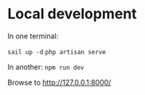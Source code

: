 # Local development

In one terminal:

`sail up -d`
`php artisan serve`

In another:
`npm run dev`

Browse to http://127.0.0.1:8000/
